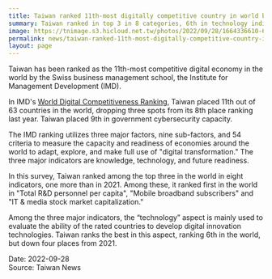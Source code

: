 ```yaml
---
title: Taiwan ranked 11th-most digitally competitive country in world by IMD
summary: Taiwan ranked in top 3 in 8 categories, 6th in technology indicator
image: https://tnimage.s3.hicloud.net.tw/photos/2022/09/28/1664336610-6333c2e224f89.jpg
permalink: news/taiwan-ranked-11th-most-digitally-competitive-country-in-world-by-imd/
layout: page
---
```

Taiwan has been ranked as the 11th-most competitive digital economy in the world by the Swiss business management school, the Institute for Management Development (IMD).

In IMD's [World Digital Competitiveness Ranking](https://www-api.moda.gov.tw/File/Get/oje8d70tMPouxWK), Taiwan placed 11th out of 63 countries in the world, dropping three spots from its 8th place ranking last year. Taiwan placed 9th in government cybersecurity capacity.

The IMD ranking utilizes three major factors, nine sub-factors, and 54 criteria to measure the capacity and readiness of economies around the world to adapt, explore, and make full use of "digital transformation." The three major indicators are knowledge, technology, and future readiness.

In this survey, Taiwan ranked among the top three in the world in eight indicators, one more than in 2021. Among these, it ranked first in the world in "Total R&D personnel per capita", "Mobile broadband subscribers" and "IT & media stock market capitalization."

Among the three major indicators, the “technology” aspect is mainly used to evaluate the ability of the rated countries to develop digital innovation technologies. Taiwan ranks the best in this aspect, ranking 6th in the world, but down four places from 2021.

Date: 2022-09-28
<br/>
Source: Taiwan News
